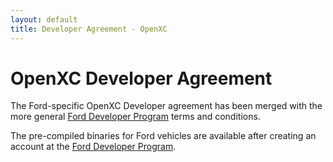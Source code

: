 ```yaml
---
layout: default
title: Developer Agreement - OpenXC
---
```


<div class="page-header">
    <h1>OpenXC Developer Agreement</h1>
</div>

The Ford-specific OpenXC Developer agreement has been merged with the more
general [Ford Developer Program](http://developer.ford.com) terms and
conditions.

The pre-compiled binaries for Ford vehicles are available after creating an
account at the [Ford Developer Program](http://developer.ford.com).
